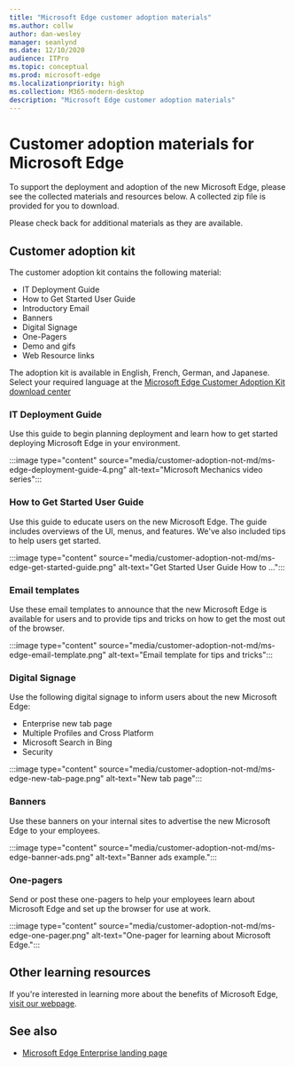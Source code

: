 ```yaml
---
title: "Microsoft Edge customer adoption materials"
ms.author: collw
author: dan-wesley
manager: seanlynd
ms.date: 12/10/2020
audience: ITPro
ms.topic: conceptual
ms.prod: microsoft-edge
ms.localizationpriority: high
ms.collection: M365-modern-desktop
description: "Microsoft Edge customer adoption materials"
---
```


# Customer adoption materials for Microsoft Edge

To support the deployment and adoption of the new Microsoft Edge, please see the collected materials and resources below. A collected zip file is provided for you to download.

Please check back for additional materials as they are available.

## Customer adoption kit

The customer adoption kit contains the following material:

- IT Deployment Guide
- How to Get Started User Guide
- Introductory Email
- Banners
- Digital Signage
- One-Pagers
- Demo and gifs
- Web Resource links

The adoption kit is available in English, French, German, and Japanese. Select your required language at the [Microsoft Edge Customer Adoption Kit download center](https://www.microsoft.com/download/details.aspx?id=102119)

### IT Deployment Guide

Use this guide to begin planning deployment and learn how to get started deploying Microsoft Edge in your environment.

:::image type="content" source="media/customer-adoption-not-md/ms-edge-deployment-guide-4.png" alt-text="Microsoft Mechanics video series":::

### How to Get Started User Guide

Use this guide to educate users on the new Microsoft Edge. The guide includes overviews of the UI, menus, and features. We've also included tips to help users get started.

:::image type="content" source="media/customer-adoption-not-md/ms-edge-get-started-guide.png" alt-text="Get Started User Guide How to ...":::

### Email templates

Use these email templates to announce that the new Microsoft Edge is available for users and to provide tips and tricks on how to get the most out of the browser.

:::image type="content" source="media/customer-adoption-not-md/ms-edge-email-template.png" alt-text="Email template for tips and tricks":::

### Digital Signage

Use the following digital signage to inform users about the new Microsoft Edge:

- Enterprise new tab page
- Multiple Profiles and Cross Platform
- Microsoft Search in Bing
- Security

:::image type="content" source="media/customer-adoption-not-md/ms-edge-new-tab-page.png" alt-text="New tab page":::

### Banners

Use these banners on your internal sites to advertise the new Microsoft Edge to your employees.

:::image type="content" source="media/customer-adoption-not-md/ms-edge-banner-ads.png" alt-text="Banner ads example.":::

### One-pagers

Send or post these one-pagers to help your employees learn about Microsoft Edge and set up the browser for use at work.

:::image type="content" source="media/customer-adoption-not-md/ms-edge-one-pager.png" alt-text="One-pager for learning about Microsoft Edge.":::

## Other learning resources

If you're interested in learning more about the benefits of Microsoft Edge, [visit our webpage](https://www.microsoft.com/edge/business).

## See also

- [Microsoft Edge Enterprise landing page](https://aka.ms/EdgeEnterprise)
